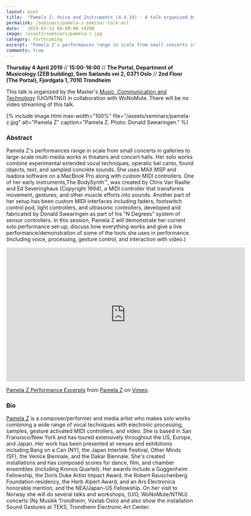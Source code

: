 ```yaml
---
layout: post
title:  "Pamela Z: Voice and Instruments (4.4.19) - A talk organized by MCT in collaboration with WoNoMute"
permalink: /seminars/pamela-z-seminar-talk-mct
date:   2019-03-22 08:00:00 +0200
image: /assets/seminars/pamela-z.jpg
category: forthcoming
excerpt: "Pamela Z's performances range in scale from small concerts in galleries to large-scale multi-media works in theaters and concert halls. Her solo works combine experimental extended vocal techniques, operatic bel canto, found objects, text, and sampled concrète sounds. She uses MAX MSP and Isadora software on a MacBook Pro along with custom MIDI controllers."
comments: true
---
```



**Thursday 4 April 2019** // **15:00-16:00** //  **The Portal, Department of Musicology (ZEB building), Sem Sælands vei 2, 0371 Oslo** // **2nd Floor (The Portal), Fjordgata 1, 7010 Trondheim**

<div class="orange-square-box space-square-box">
This talk is organized by the Master's <a href="http://mct-master.github.io">Music, Communication and Technology</a> (UiO/NTNU) in collaboration with WoNoMute. There will be no video streaming of this talk.
</div>

{% include image.html
max-width="100%" file="/assets/seminars/pamela-z.jpg" alt="Pamela Z"
caption="Pamela Z. Photo: Donald Swearingen." %}

### Abstract

Pamela Z's performances range in scale from small concerts in galleries to large-scale multi-media works in theaters and concert halls. Her solo works combine experimental extended vocal techniques, operatic bel canto, found objects, text, and sampled concrète sounds. She uses MAX MSP and Isadora software on a MacBook Pro along with custom MIDI controllers. One of her early instruments,The BodySynth™, was created by Chris Van Raalte and Ed Severinghaus (Copyright 1994), a MIDI controller that transforms movement, gestures, and other muscle efforts into sounds. Another part of her setup has been custom MIDI interfaces including faders, footswitch control pod, light controllers, and ultrasonic controllers, developed and fabricated by Donald Swearingen as part of his "N Degrees" system of sensor controllers. In this session, Pamela Z will demonstrate her current solo performance set-up, discuss how everything works and give a live performance/demonstration of some of the tools she uses in performance (including voice, processing, gesture control, and interaction with video.)

<iframe src="https://player.vimeo.com/video/228364379" width="640" height="360" frameborder="0" webkitallowfullscreen mozallowfullscreen allowfullscreen></iframe>
<p><a href="https://vimeo.com/228364379">Pamela Z Performance Excerpts</a> from <a href="https://vimeo.com/pamelaz">Pamela Z</a> on <a href="https://vimeo.com">Vimeo</a>.</p>

### Bio

[Pamela Z](http://pamelaz.com) is a composer/performer and media artist who makes solo works combining a wide range of vocal techniques with electronic processing, samples, gesture activated MIDI controllers, and video. She is based in San Fransisco/New York and has toured extensively throughout the US, Europe, and Japan. Her work has been presented at venues and exhibitions including Bang on a Can (NY), the Japan Interlink Festival, Other Minds (SF), the Venice Biennale, and the Dakar Biennale. She's created installations and has composed scores for dance, film, and chamber ensembles (including Kronos Quartet). Her awards include a Guggenheim Fellowship, the Doris Duke Artist Impact Award, the Robert Rauschenberg Foundation residency, the Herb Alpert Award, and an Ars Electronica honorable mention, and the NEA/Japan-US Fellowship. On her visit to Norway she will do several talks and workshops, (UiO, WoNoMute/NTNU) concerts (Ny Musikk Trondheim, Voxlab Oslo) and also show the installation Sound Gestures at TEKS, Trondheim Electronic Art Center.
